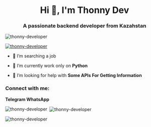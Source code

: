 <h1 align="center">Hi 👋, I'm Thonny Dev</h1>
<h3 align="center">A passionate backend developer from Kazahstan</h3>

<p align="left"> <img src="https://komarev.com/ghpvc/?username=thonny-developer&label=Profile%20views&color=7f0eb4&style=flat" alt="thonny-developer" /> </p>

<p align="left"> <a href="https://github.com/ryo-ma/github-profile-trophy"><img src="https://github-profile-trophy.vercel.app/?username=thonny-developer" alt="thonny-developer" /></a> </p>

- 🔭 I’m searching a job

- 🌱 I’m currently work only on **Python**

- 🤝 I’m looking for help with **Some APIs For Getting Information**

<h3 align="left">Connect with me:</h3>
<p align="left">
<b href="https://t.me/thonny812"> Telegram </b>
<b href="https://wa.me/+777756399319"> WhatsApp </b>
</p>

<p><img align="left" src="https://github-readme-stats.vercel.app/api/top-langs?username=thonny-developer&show_icons=true&theme=dark&locale=ru&layout=compact" alt="thonny-developer" /></p>

<p>&nbsp;<img align="center" src="https://github-readme-stats.vercel.app/api?username=thonny-developer&show_icons=true&theme=dark&cache_seconds=1800&locale=ru" alt="thonny-developer" /></p>

<p><img align="center" src="https://github-readme-streak-stats.herokuapp.com/?user=thonny-developer&theme=dark" alt="thonny-developer" /></p>
